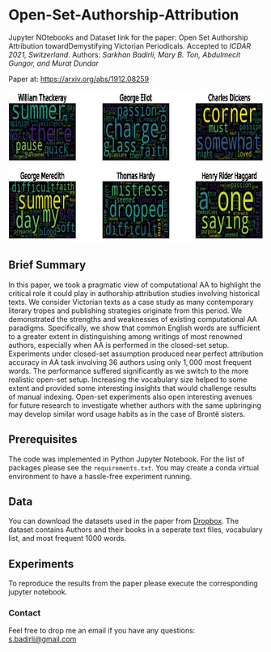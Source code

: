 # Open-Set-Authorship-Attribution

Jupyter NOtebooks and Dataset link for the paper: Open Set Authorship Attribution towardDemystifying Victorian Periodicals. Accepted to *ICDAR 2021, Switzerland*.
Authors: *Sarkhan Badirli, Mary B. Ton, Abdulmecit Gungor, and Murat Dundar*

Paper at: https://arxiv.org/abs/1912.08259

<p align="center">
  <img width="800" height="300" src="6 authors Word Cloud.jpg">
</p>
<p align="justify">

## Brief Summary

In this paper, we took a pragmatic view of computational AA to highlight the critical role it could play in authorship attribution studies involving historical texts. We consider Victorian texts as a case study as many contemporary literary tropes and publishing strategies originate from this period. We demonstrated the strengths and weaknesses of existing computational AA paradigms. Specifically, we show that common English words are sufficient to a greater extent in distinguishing among writings of most renowned authors, especially when AA is performed in the closed-set setup. Experiments under closed-set assumption produced near perfect attribution accuracy in AA task involving 36 authors using only $1,000$ most frequent words. The performance suffered significantly as we switch to the more realistic open-set setup. Increasing the vocabulary size helped to some extent and provided some interesting insights that would challenge results of manual indexing. Open-set experiments also open interesting avenues for future research to investigate whether authors with the same upbringing may develop similar word usage habits as in the case of Brontë sisters.


## Prerequisites

The code was implemented in Python Jupyter Notebook. For the list of packages please see the `requirements.txt`. You may create a conda virtual environment to have a hassle-free experiment running.

## Data

You can download the datasets used in the paper from [Dropbox](https://www.dropbox.com/s/yvd5kumuamxecsa/AA%20Data%20and%20MFW1000.zip?dl=0).  The dataset contains Authors and their books in a seperate text files, vocabulary list, and most frequent 1000 words.


## Experiments

To reproduce the results from the paper please execute the corresponding jupyter notebook.


### Contact

Feel free to drop me an email if you have any questions: s.badirli@gmail.com
 
